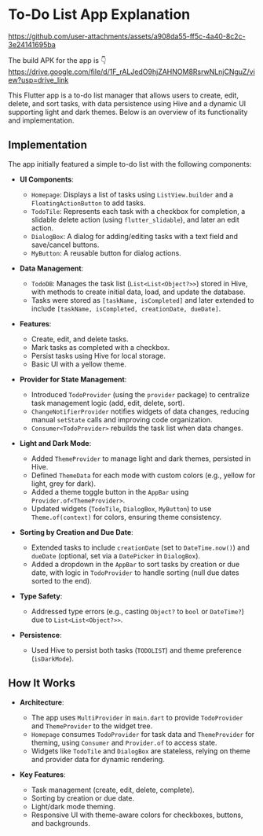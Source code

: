 # To-Do List App Explanation


https://github.com/user-attachments/assets/a908da55-ff5c-4a40-8c2c-3e24141695ba



The build APK for the app is 👇
https://drive.google.com/file/d/1F_rALJedO9hjZAHNOM8RsrwNLnjCNguZ/view?usp=drive_link


This Flutter app is a to-do list manager that allows users to create, edit, delete, and sort tasks, with data persistence using Hive and a dynamic UI supporting light and dark themes. Below is an overview of its functionality and implementation.

## Implementation
The app initially featured a simple to-do list with the following components:
- **UI Components**:
    - `Homepage`: Displays a list of tasks using `ListView.builder` and a `FloatingActionButton` to add tasks.
    - `TodoTile`: Represents each task with a checkbox for completion, a slidable delete action (using `flutter_slidable`), and later an edit action.
    - `DialogBox`: A dialog for adding/editing tasks with a text field and save/cancel buttons.
    - `MyButton`: A reusable button for dialog actions.
- **Data Management**:
    - `TodoDB`: Manages the task list (`List<List<Object?>>`) stored in Hive, with methods to create initial data, load, and update the database.
    - Tasks were stored as `[taskName, isCompleted]` and later extended to include `[taskName, isCompleted, creationDate, dueDate]`.
- **Features**:
    - Create, edit, and delete tasks.
    - Mark tasks as completed with a checkbox.
    - Persist tasks using Hive for local storage.
    - Basic UI with a yellow theme.

- **Provider for State Management**:
    - Introduced `TodoProvider` (using the `provider` package) to centralize task management logic (add, edit, delete, sort).
    - `ChangeNotifierProvider` notifies widgets of data changes, reducing manual `setState` calls and improving code organization.
    - `Consumer<TodoProvider>` rebuilds the task list when data changes.
- **Light and Dark Mode**:
    - Added `ThemeProvider` to manage light and dark themes, persisted in Hive.
    - Defined `ThemeData` for each mode with custom colors (e.g., yellow for light, grey for dark).
    - Added a theme toggle button in the `AppBar` using `Provider.of<ThemeProvider>`.
    - Updated widgets (`TodoTile`, `DialogBox`, `MyButton`) to use `Theme.of(context)` for colors, ensuring theme consistency.
- **Sorting by Creation and Due Date**:
    - Extended tasks to include `creationDate` (set to `DateTime.now()`) and `dueDate` (optional, set via a `DatePicker` in `DialogBox`).
    - Added a dropdown in the `AppBar` to sort tasks by creation or due date, with logic in `TodoProvider` to handle sorting (null due dates sorted to the end).
- **Type Safety**:
    - Addressed type errors (e.g., casting `Object?` to `bool` or `DateTime?`) due to `List<List<Object?>>`.
   
- **Persistence**:
    - Used Hive to persist both tasks (`TODOLIST`) and theme preference (`isDarkMode`).

## How It Works
- **Architecture**:
    - The app uses `MultiProvider` in `main.dart` to provide `TodoProvider` and `ThemeProvider` to the widget tree.
    - `Homepage` consumes `TodoProvider` for task data and `ThemeProvider` for theming, using `Consumer` and `Provider.of` to access state.
    - Widgets like `TodoTile` and `DialogBox` are stateless, relying on theme and provider data for dynamic rendering.

- **Key Features**:
    - Task management (create, edit, delete, complete).
    - Sorting by creation or due date.
    - Light/dark mode theming.
    - Responsive UI with theme-aware colors for checkboxes, buttons, and backgrounds.
